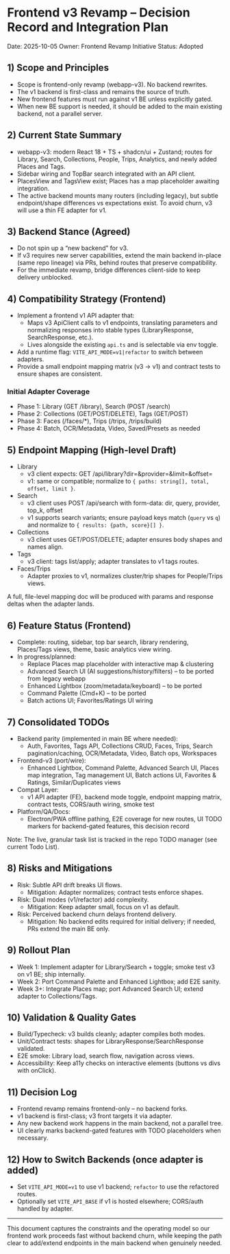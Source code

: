 # Frontend v3 Revamp – Decision Record and Integration Plan

Date: 2025-10-05
Owner: Frontend Revamp Initiative
Status: Adopted

## 1) Scope and Principles

- Scope is frontend-only revamp (webapp-v3). No backend rewrites.
- The v1 backend is first-class and remains the source of truth.
- New frontend features must run against v1 BE unless explicitly gated.
- When new BE support is needed, it should be added to the main existing backend, not a parallel server.

## 2) Current State Summary

- webapp-v3: modern React 18 + TS + shadcn/ui + Zustand; routes for Library, Search, Collections, People, Trips, Analytics, and newly added Places and Tags.
- Sidebar wiring and TopBar search integrated with an API client.
- PlacesView and TagsView exist; Places has a map placeholder awaiting integration.
- The active backend mounts many routers (including legacy), but subtle endpoint/shape differences vs expectations exist. To avoid churn, v3 will use a thin FE adapter for v1.

## 3) Backend Stance (Agreed)

- Do not spin up a “new backend” for v3.
- If v3 requires new server capabilities, extend the main backend in-place (same repo lineage) via PRs, behind routes that preserve compatibility.
- For the immediate revamp, bridge differences client-side to keep delivery unblocked.

## 4) Compatibility Strategy (Frontend)

- Implement a frontend v1 API adapter that:
  - Maps v3 ApiClient calls to v1 endpoints, translating parameters and normalizing responses into stable types (LibraryResponse, SearchResponse, etc.).
  - Lives alongside the existing `api.ts` and is selectable via env toggle.
- Add a runtime flag: `VITE_API_MODE=v1|refactor` to switch between adapters.
- Provide a small endpoint mapping matrix (v3 -> v1) and contract tests to ensure shapes are consistent.

### Initial Adapter Coverage

- Phase 1: Library (GET /library), Search (POST /search)
- Phase 2: Collections (GET/POST/DELETE), Tags (GET/POST)
- Phase 3: Faces (/faces/*), Trips (/trips, /trips/build)
- Phase 4: Batch, OCR/Metadata, Video, Saved/Presets as needed

## 5) Endpoint Mapping (High-level Draft)

- Library
  - v3 client expects: GET /api/library?dir=&provider=&limit=&offset=
  - v1: same or compatible; normalize to `{ paths: string[], total, offset, limit }`.
- Search
  - v3 client uses POST /api/search with form-data: dir, query, provider, top_k, offset
  - v1 supports search variants; ensure payload keys match (`query` vs `q`) and normalize to `{ results: {path, score}[] }`.
- Collections
  - v3 client uses GET/POST/DELETE; adapter ensures body shapes and names align.
- Tags
  - v3 client: tags list/apply; adapter translates to v1 tags routes.
- Faces/Trips
  - Adapter proxies to v1, normalizes cluster/trip shapes for People/Trips views.

A full, file-level mapping doc will be produced with params and response deltas when the adapter lands.

## 6) Feature Status (Frontend)

- Complete: routing, sidebar, top bar search, library rendering, Places/Tags views, theme, basic analytics view wiring.
- In progress/planned:
  - Replace Places map placeholder with interactive map & clustering
  - Advanced Search UI (AI suggestions/history/filters) – to be ported from legacy webapp
  - Enhanced Lightbox (zoom/metadata/keyboard) – to be ported
  - Command Palette (Cmd+K) – to be ported
  - Batch actions UI; Favorites/Ratings UI wiring

## 7) Consolidated TODOs

- Backend parity (implemented in main BE where needed):
  - Auth, Favorites, Tags API, Collections CRUD, Faces, Trips, Search pagination/caching, OCR/Metadata, Video, Batch ops, Workspaces
- Frontend-v3 (port/wire):
  - Enhanced Lightbox, Command Palette, Advanced Search UI, Places map integration, Tag management UI, Batch actions UI, Favorites & Ratings, Similar/Duplicates views
- Compat Layer:
  - v1 API adapter (FE), backend mode toggle, endpoint mapping matrix, contract tests, CORS/auth wiring, smoke test
- Platform/QA/Docs:
  - Electron/PWA offline pathing, E2E coverage for new routes, UI TODO markers for backend-gated features, this decision record

Note: The live, granular task list is tracked in the repo TODO manager (see current Todo List).

## 8) Risks and Mitigations

- Risk: Subtle API drift breaks UI flows.
  - Mitigation: Adapter normalizes; contract tests enforce shapes.
- Risk: Dual modes (v1/refactor) add complexity.
  - Mitigation: Keep adapter small, focus on v1 as default.
- Risk: Perceived backend churn delays frontend delivery.
  - Mitigation: No backend edits required for initial delivery; if needed, PRs extend the main BE only.

## 9) Rollout Plan

- Week 1: Implement adapter for Library/Search + toggle; smoke test v3 on v1 BE; ship internally.
- Week 2: Port Command Palette and Enhanced Lightbox; add E2E sanity.
- Week 3+: Integrate Places map; port Advanced Search UI; extend adapter to Collections/Tags.

## 10) Validation & Quality Gates

- Build/Typecheck: v3 builds cleanly; adapter compiles both modes.
- Unit/Contract tests: shapes for LibraryResponse/SearchResponse validated.
- E2E smoke: Library load, search flow, navigation across views.
- Accessibility: Keep a11y checks on interactive elements (buttons vs divs with onClick).

## 11) Decision Log

- Frontend revamp remains frontend-only – no backend forks.
- v1 backend is first-class; v3 front targets it via adapter.
- Any new backend work happens in the main backend, not a parallel tree.
- UI clearly marks backend-gated features with TODO placeholders when necessary.

## 12) How to Switch Backends (once adapter is added)

- Set `VITE_API_MODE=v1` to use v1 backend; `refactor` to use the refactored routes.
- Optionally set `VITE_API_BASE` if v1 is hosted elsewhere; CORS/auth handled by adapter.

---
This document captures the constraints and the operating model so our frontend work proceeds fast without backend churn, while keeping the path clear to add/extend endpoints in the main backend when genuinely needed.
